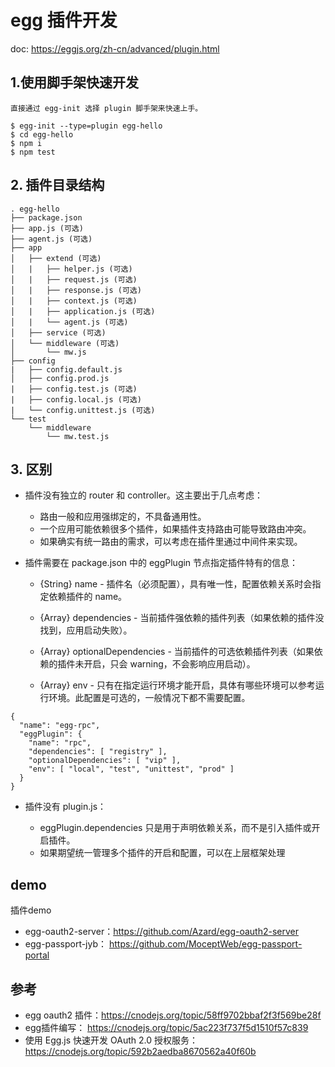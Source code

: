 # egg 插件开发

doc: https://eggjs.org/zh-cn/advanced/plugin.html

## 1.使用脚手架快速开发

```
直接通过 egg-init 选择 plugin 脚手架来快速上手。

$ egg-init --type=plugin egg-hello
$ cd egg-hello
$ npm i
$ npm test

```

## 2. 插件目录结构
```
. egg-hello
├── package.json
├── app.js (可选)
├── agent.js (可选)
├── app
│   ├── extend (可选)
│   |   ├── helper.js (可选)
│   |   ├── request.js (可选)
│   |   ├── response.js (可选)
│   |   ├── context.js (可选)
│   |   ├── application.js (可选)
│   |   └── agent.js (可选)
│   ├── service (可选)
│   └── middleware (可选)
│       └── mw.js
├── config
|   ├── config.default.js
│   ├── config.prod.js
|   ├── config.test.js (可选)
|   ├── config.local.js (可选)
|   └── config.unittest.js (可选)
└── test
    └── middleware
        └── mw.test.js
```


## 3. 区别

- 插件没有独立的 router 和 controller。这主要出于几点考虑：

  - 路由一般和应用强绑定的，不具备通用性。
  - 一个应用可能依赖很多个插件，如果插件支持路由可能导致路由冲突。
  - 如果确实有统一路由的需求，可以考虑在插件里通过中间件来实现。
  
- 插件需要在 package.json 中的 eggPlugin 节点指定插件特有的信息：

  - {String} name - 插件名（必须配置），具有唯一性，配置依赖关系时会指定依赖插件的 name。

  - {Array} dependencies - 当前插件强依赖的插件列表（如果依赖的插件没找到，应用启动失败）。

  - {Array} optionalDependencies - 当前插件的可选依赖插件列表（如果依赖的插件未开启，只会 warning，不会影响应用启动）。

  - {Array} env - 只有在指定运行环境才能开启，具体有哪些环境可以参考运行环境。此配置是可选的，一般情况下都不需要配置。

```
{
  "name": "egg-rpc",
  "eggPlugin": {
    "name": "rpc",
    "dependencies": [ "registry" ],
    "optionalDependencies": [ "vip" ],
    "env": [ "local", "test", "unittest", "prod" ]
  }
}
```
- 插件没有 plugin.js：

  - eggPlugin.dependencies 只是用于声明依赖关系，而不是引入插件或开启插件。
  - 如果期望统一管理多个插件的开启和配置，可以在上层框架处理




## demo 

插件demo

- egg-oauth2-server：https://github.com/Azard/egg-oauth2-server
- egg-passport-jyb： https://github.com/MoceptWeb/egg-passport-portal

## 参考
-  egg oauth2 插件：https://cnodejs.org/topic/58ff9702bbaf2f3f569be28f
- egg插件编写： https://cnodejs.org/topic/5ac223f737f5d1510f57c839
- 使用 Egg.js 快速开发 OAuth 2.0 授权服务：https://cnodejs.org/topic/592b2aedba8670562a40f60b
